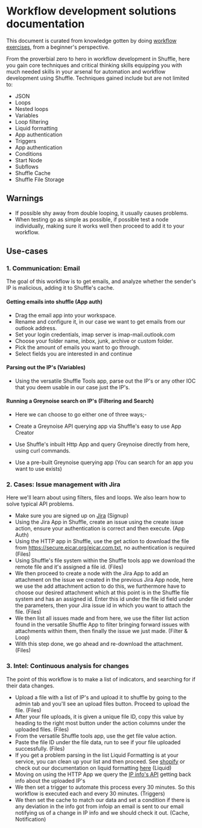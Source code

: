 # Workflow development solutions documentation

This document is curated from knowledge gotten by doing [workflow exercises](https://github.com/Shuffle/Shuffle-docs/blob/master/handbook/engineering/workflow_development_exercises.md), from a beginner's perspective. 

From the proverbial zero to hero in workflow development in Shuffle, here you gain core techniques and critical thinking skills equipping you with much needed skills in your arsenal for automation and workflow development using Shuffle. Techniques gained include but are not limited to:

* JSON
* Loops 
* Nested loops 
* Variables
* Loop filtering
* Liquid formatting
* App authentication
* Triggers
* App authentication
* Conditions
* Start Node
* Subflows
* Shuffle Cache
* Shuffle File Storage


## Warnings

* If possible shy away from double looping, it usually causes problems. 
* When testing go as simple as possible, if possible test a node individually, making sure it works well then proceed to add it to your workflow.

## Use-cases

### 1. Communication: Email

The goal of this workflow is to get emails, and analyze whether the sender's IP is malicious, adding it to Shuffle's cache.

#### Getting emails into shuffle (App auth)

* Drag the email app into your workspace.
* Rename and configure it, in our case we want to get emails from our outlook address.
* Set your login credentials, imap server is imap-mail.outlook.com
* Choose your folder name, inbox, junk, archive or custom folder. 
* Pick the amount of emails you want to go through.
* Select fields you are interested in and continue

#### Parsing out the IP's (Variables)

* Using the versatile Shuffle Tools app, parse out the IP's or any other IOC that you deem usable in our case just the IP's.

#### Running a Greynoise search on IP's (Filtering and Search)

* Here we can choose to go either one of three ways;-

* Create a Greynoise API querying app via Shuffle's easy to use App Creator 
* Use Shuffle's inbuilt Http App and query Greynoise directly from here, using curl commands.
* Use a pre-built Greynoise querying app (You can search for an app you want to use exists)


### 2. Cases: Issue management with Jira 
Here we'll learn about using filters, files and loops. We also learn how to solve typical API problems.

* Make sure you are signed up on [Jira](https://www.atlassian.com/software/jira?&aceid=&adposition=&adgroup=95003655569&campaign=9124878867&creative=415542762940&device=c&keyword=jira%20software%20sign%20up&matchtype=e&network=g&placement=&ds_kids=p51242194601&ds_e=GOOGLE&ds_eid=700000001558501&ds_e1=GOOGLE&gclid=CjwKCAiA5t-OBhByEiwAhR-hmx8BfX8_S0SEAnN5pj0Lka1qmQ7G0-IqZOrwkL3JZYe_Rxp1i3RwBRoCLuwQAvD_BwE&gclsrc=aw.ds) (Signup)
* Using the Jira App in Shuffle, create an issue using the create issue action, ensure your authentication is correct and then execute. (App Auth)
*  Using the HTTP app in Shuffle, use the get action to download the file from https://secure.eicar.org/eicar.com.txt, no authentication is required (Files)
* Using Shuffle's file system within the Shuffle tools app we download the remote file and it's assigned a file id. (Files)
* We then proceed to create a node with the Jira App to add an attachment on the issue we created in the previous Jira App node, here we use the add attachment action to do this, we furthermore have to choose our desired attachment which at this point is in the Shuffle file system and has an assigned id. Enter this id under the file id field under the parameters, then your Jira issue id in which you want to attach the file. (Files)
* We then list all issues made and from here, we use the filter list action found in the versatile Shuffle App to filter bringing forward issues with attachments within them, then finally the issue we just made. (Filter & Loop)
* With this step done, we go ahead and re-download the attachment. (Files)


### 3. Intel: Continuous analysis for changes

The point of this workflow is to make a list of indicators, and searching for if their data changes.

* Upload a file with a list of IP's and upload it to shuffle by going to the admin tab and you'll see an upload files button. Proceed to upload the file. (Files)
* After your file uploads, it is given a unique file ID, copy this value by heading to the right most button under the action columns under the uploaded files. (Files)
* From the versatile Shuffle tools app, use the get file value action.
* Paste the file ID under the file data, run to see if your file uploaded successfully. (Files)   
* If you get a problem parsing in the list Liquid Formatting is at your service, you can clean up your list and then proceed. See [shopify](https://shopify.github.io/liquid/) or check out our documentation on liquid formatting [here](https://github.com/Shuffle/Shuffle-docs/blob/master/docs/liquid.md) (Liquid)
* Moving on using the HTTP App we query the [IP info's API](https://ipinfo.io/signup) getting back info about the uploaded IP's
* We then set a trigger to automate this process every 30 minutes. So this workflow is executed each and every 30 minutes. (Triggers)
* We then set the cache to match our data and set a condition if there is any deviation in the info got from infoip an email is sent to our email notifying us of a change in IP info and we should check it out. (Cache, Notification)
